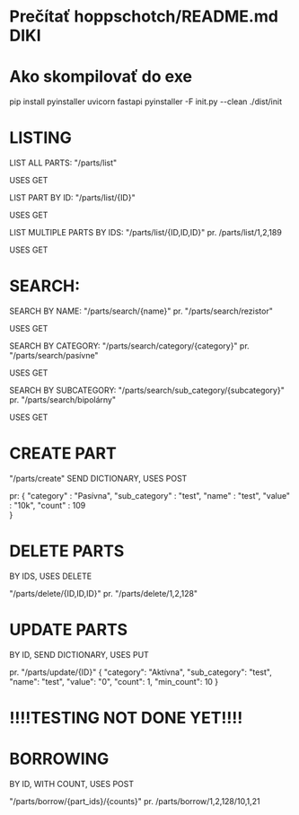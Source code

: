 # Prečítať hoppschotch/README.md DIKI

# Ako skompilovať do exe
pip install pyinstaller uvicorn fastapi 
pyinstaller -F init.py --clean
./dist/init


# LISTING

LIST ALL PARTS: "/parts/list"

USES GET

LIST PART BY ID: "/parts/list/{ID}"

USES GET

LIST MULTIPLE PARTS BY IDS: "/parts/list/{ID,ID,ID}"
pr. /parts/list/1,2,189

USES GET

# SEARCH:

SEARCH BY NAME: "/parts/search/{name}"
pr. "/parts/search/rezistor"

USES GET

SEARCH BY CATEGORY: "/parts/search/category/{category}"
pr. "/parts/search/pasívne"

USES GET

SEARCH BY SUBCATEGORY: "/parts/search/sub_category/{subcategory}"
pr. "/parts/search/bipolárny"

USES GET

# CREATE PART
"/parts/create"
SEND DICTIONARY,
USES POST

pr: 
{
  "category" : "Pasívna",
  "sub_category" : "test",
  "name" : "test",
  "value" : "10k",
  "count" : 109  
}

# DELETE PARTS
BY IDS,
USES DELETE

"/parts/delete/{ID,ID,ID}"
pr. "/parts/delete/1,2,128"

# UPDATE PARTS
BY ID, SEND DICTIONARY,
USES PUT

pr. "/parts/update/{ID}"
{
    "category": "Aktívna",
    "sub_category": "test",
    "name": "test",
    "value": "0",
    "count": 1,
    "min_count": 10
}

# !!!!TESTING NOT DONE YET!!!!

# BORROWING
BY ID, WITH COUNT,
USES POST

"/parts/borrow/{part_ids}/{counts}"
pr. /parts/borrow/1,2,128/10,1,21